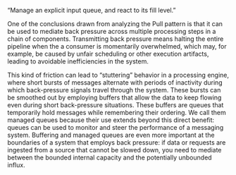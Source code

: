 “Manage an explicit input queue, and react to its fill level.”

One of the conclusions drawn from analyzing the Pull pattern is that it can be used to mediate back pressure across multiple processing steps in a chain of components. Transmitting back pressure means halting the entire pipeline when the a consumer is momentarily overwhelmed, which may, for example, be caused by unfair scheduling or other execution artifacts, leading to avoidable inefficiencies in the system.

This kind of friction can lead to “stuttering” behavior in a processing engine, where short bursts of messages alternate with periods of inactivity during which back-pressure signals travel through the system. These bursts can be smoothed out by employing buffers that allow the data to keep flowing even during short back-pressure situations. These buffers are queues that temporarily hold messages while remembering their ordering. We call them managed queues because their use extends beyond this direct benefit: queues can be used to monitor and steer the performance of a messaging system. Buffering and managed queues are even more important at the boundaries of a system that employs back pressure: if data or requests are ingested from a source that cannot be slowed down, you need to mediate between the bounded internal capacity and the potentially unbounded influx.
